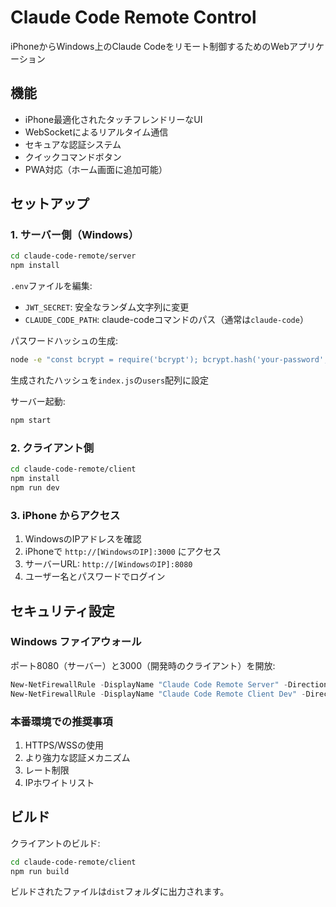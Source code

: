 # Claude Code Remote Control

iPhoneからWindows上のClaude Codeをリモート制御するためのWebアプリケーション

## 機能

- iPhone最適化されたタッチフレンドリーなUI
- WebSocketによるリアルタイム通信
- セキュアな認証システム
- クイックコマンドボタン
- PWA対応（ホーム画面に追加可能）

## セットアップ

### 1. サーバー側（Windows）

```bash
cd claude-code-remote/server
npm install
```

`.env`ファイルを編集:
- `JWT_SECRET`: 安全なランダム文字列に変更
- `CLAUDE_CODE_PATH`: claude-codeコマンドのパス（通常は`claude-code`）

パスワードハッシュの生成:
```bash
node -e "const bcrypt = require('bcrypt'); bcrypt.hash('your-password', 10).then(console.log)"
```

生成されたハッシュを`index.js`の`users`配列に設定

サーバー起動:
```bash
npm start
```

### 2. クライアント側

```bash
cd claude-code-remote/client
npm install
npm run dev
```

### 3. iPhone からアクセス

1. WindowsのIPアドレスを確認
2. iPhoneで `http://[WindowsのIP]:3000` にアクセス
3. サーバーURL: `http://[WindowsのIP]:8080`
4. ユーザー名とパスワードでログイン

## セキュリティ設定

### Windows ファイアウォール

ポート8080（サーバー）と3000（開発時のクライアント）を開放:

```powershell
New-NetFirewallRule -DisplayName "Claude Code Remote Server" -Direction Inbound -Protocol TCP -LocalPort 8080 -Action Allow
New-NetFirewallRule -DisplayName "Claude Code Remote Client Dev" -Direction Inbound -Protocol TCP -LocalPort 3000 -Action Allow
```

### 本番環境での推奨事項

1. HTTPS/WSSの使用
2. より強力な認証メカニズム
3. レート制限
4. IPホワイトリスト

## ビルド

クライアントのビルド:
```bash
cd claude-code-remote/client
npm run build
```

ビルドされたファイルは`dist`フォルダに出力されます。